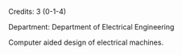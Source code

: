 Credits: 3 (0-1-4)

Department: Department of Electrical Engineering

Computer aided design of electrical machines.